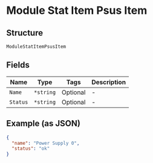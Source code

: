 
# Module Stat Item Psus Item

## Structure

`ModuleStatItemPsusItem`

## Fields

| Name | Type | Tags | Description |
|  --- | --- | --- | --- |
| `Name` | `*string` | Optional | - |
| `Status` | `*string` | Optional | - |

## Example (as JSON)

```json
{
  "name": "Power Supply 0",
  "status": "ok"
}
```

